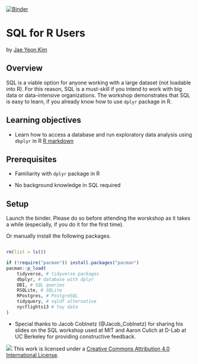 
[![Binder](https://mybinder.org/badge_logo.svg)](https://mybinder.org/v2/gh/dlab-berkeley/sql-for-r-users/master?urlpath=rstudio)

# SQL for R Users

by [Jae Yeon Kim](https://jaeyk.github.io/)

## Overview

SQL is a viable option for anyone working with a large dataset (not loadable into R). For this reason, SQL is a must-skill if you intend to work with big data or data-intensive organizations. The workshop demonstrates that SQL is easy to learn, if you already know how to use `dplyr` package in R. 

## Learning objectives

- Learn how to access a database and run exploratory data analysis using `dbplyr` in R [R markdown](https://github.com/dlab-berkeley/sql-for-r-users/blob/master/code/01_intro_to_sql.Rmd)

## Prerequisites 

- Familiarity with `dplyr` package in R

- No background knowledge in SQL required 

## Setup

Launch the binder. Please do so before attending the worskshop as it takes a while (especially, if you do it for the first time).

Or manually install the following packages.

```r

rm(list = ls())

if (!require("pacman")) install.packages("pacman")
pacman::p_load(
    tidyverse, # tidyverse packages
    dbplyr, # database with dplyr
    DBI, # SQL queries
    RSQLite, # SQLite
    RPostgres, # PostgreSQL
    tidyquery, # sqldf alternative
    nycflights13 # toy data
)

```

* Special thanks to Jacob Coblnetz (@Jacob_Coblnetz) for sharing his slides on the SQL workshop used at MIT and Aaron Culich at D-Lab at UC Berkeley for providing constructive feedback.

![](https://i.creativecommons.org/l/by/4.0/88x31.png) This work is licensed under a [Creative Commons Attribution 4.0 International License](https://creativecommons.org/licenses/by/4.0/).
